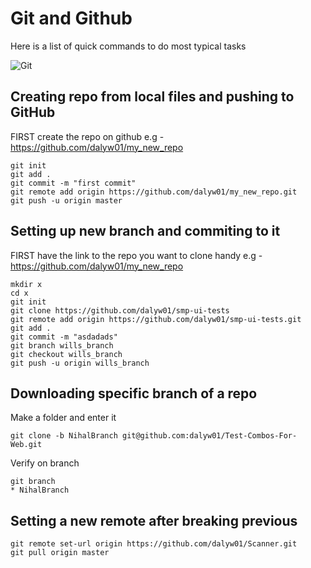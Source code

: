 # Git and Github

Here is a list of quick commands to do most typical tasks

![Git](https://dl2.macupdate.com/images/icons256/39062.png?d=1558008000)

## Creating repo from local files and pushing to GitHub

FIRST create the repo on github e.g - https://github.com/dalyw01/my_new_repo

```
git init
git add .
git commit -m "first commit"
git remote add origin https://github.com/dalyw01/my_new_repo.git
git push -u origin master
```

## Setting up new branch and commiting to it

FIRST have the link to the repo you want to clone handy e.g - https://github.com/dalyw01/my_new_repo

```
mkdir x
cd x
git init
git clone https://github.com/dalyw01/smp-ui-tests
git remote add origin https://github.com/dalyw01/smp-ui-tests.git
git add .
git commit -m "asdadads"
git branch wills_branch 
git checkout wills_branch    
git push -u origin wills_branch
```
## Downloading specific branch of a repo

Make a folder and enter it

```
git clone -b NihalBranch git@github.com:dalyw01/Test-Combos-For-Web.git
```

Verify on branch

```
git branch
* NihalBranch
```

## Setting a new remote after breaking previous

```
git remote set-url origin https://github.com/dalyw01/Scanner.git
git pull origin master
```

